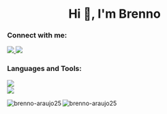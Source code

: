 <h1 align="center">Hi 👋, I'm Brenno</h1>
<div>
  <div>
    <h3 align="left">Connect with me:</h3>
    <p align="left">
    <a href="https://www.linkedin.com/in/brenno-ara%C3%BAjo-012b62281/" target="_blank">
          <img src="https://img.shields.io/badge/LinkedIn-0077B5?style=for-the-badge&logo=linkedin&logoColor=white" target="_blank" />
        </a>
        <a href="mailto:brennocaldeira@outlook.com">
          <img src="https://img.shields.io/badge/Outlook-0078D4?style=for-the-badge&logo=microsoft-outlook&logoColor=white"/>
        </a>
    </p>
    <h3 align="left">Languages and Tools:</h3>
    <p align="left"> 
      <a href="https://skillicons.dev">
        <img src="https://skillicons.dev/icons?i=git,github,react,nodejs,yarn,npm,postman" /> <br>
        <img src="https://skillicons.dev/icons?i=docker,javascript,python,express,mysql,redis,postgres" />
      </a>
    </p>
  </div>
  
  <div>
    <p>
      <img align="left" src="https://github-readme-stats.vercel.app/api/top-langs?username=brenno-araujo25&show_icons=true&locale=en&layout=pie&theme=github_dark_dimmed&hide=html,css" alt="brenno-araujo25" />
    </p>
    <p>
      <img align="center" src="https://github-readme-streak-stats.herokuapp.com/?user=brenno-araujo25&theme=github_dark_dimmed" alt="brenno-araujo25" />
    </p>
  </div>
</div>
<!--<p>&nbsp;<img align="center" src="https://github-readme-stats.vercel.app/api?username=brenno-araujo25&show_icons=true&locale=en&theme=tokyonight" alt="brenno-araujo25" /></p>-->
